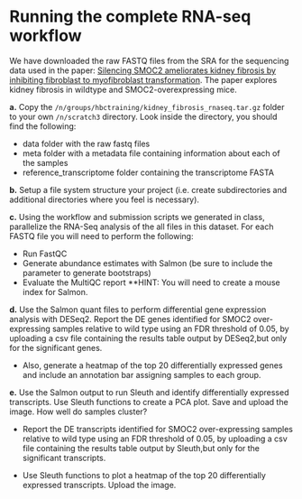 # Running the complete RNA-seq workflow 

We have downloaded the raw FASTQ files from the SRA for the sequencing data used in the paper: [Silencing SMOC2 ameliorates kidney fibrosis by inhibiting fibroblast to myofibroblast transformation](https://www.ncbi.nlm.nih.gov/pmc/articles/PMC5396522/). The paper explores kidney fibrosis in wildtype and SMOC2-overexpressing mice. 

  **a.** Copy the `/n/groups/hbctraining/kidney_fibrosis_rnaseq.tar.gz` folder to your own `/n/scratch3` directory. Look inside the directory, you should find the following:

   * data folder with the raw fastq files
   * meta folder with a metadata file containing information about each of the samples
   * reference_transcriptome folder containing the transcriptome FASTA

  **b.** Setup a file system structure your project (i.e. create subdirectories and additional directories where you feel is necessary). 

  **c.** Using the workflow and submission scripts we generated in class, parallelize the RNA-Seq analysis of the all files in this dataset. For each FASTQ file you will need to perform the following:

   * Run FastQC
   * Generate abundance estimates with Salmon (be sure to include the parameter to generate bootstraps)
   * Evaluate the MultiQC report
   **HINT: You will need to create a mouse index for Salmon. 

  **d.** Use the Salmon quant files to perform differential gene expression analysis with DESeq2. Report the DE genes identified for SMOC2 over-expressing samples relative to wild type using an FDR threshold of 0.05, by uploading a csv file containing the results table output by DESeq2,but only for the significant genes.

   * Also, generate a heatmap of the top 20 differentially expressed genes and include an annotation bar assigning samples to each group.

  **e.** Use the Salmon output to run Sleuth and identify differentially expressed transcripts. Use Sleuth functions to create a PCA plot. Save and upload the image. How well do samples cluster?

   * Report the DE transcripts identified for SMOC2 over-expressing samples relative to wild type using an FDR threshold of 0.05, by uploading a csv file containing the results table output by Sleuth,but only for the significant transcripts.

   * Use Sleuth functions to plot a heatmap of the top 20 differentially expressed transcripts. Upload the image.

 
